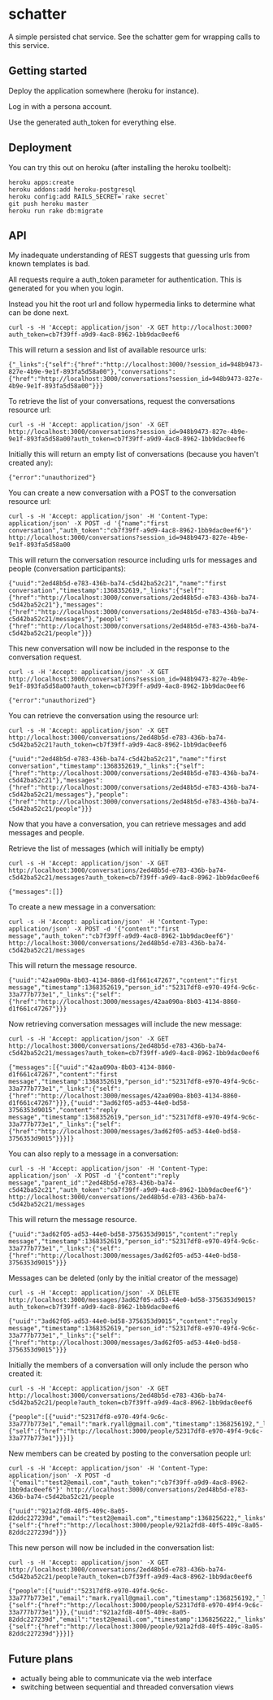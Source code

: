 # schatter

A simple persisted chat service.  See the schatter gem for wrapping calls to this service.

## Getting started

Deploy the application somewhere (heroku for instance).

Log in with a persona account.

Use the generated auth_token for everything else.

## Deployment

You can try this out on heroku (after installing the heroku toolbelt):

    heroku apps:create
    heroku addons:add heroku-postgresql
    heroku config:add RAILS_SECRET=`rake secret`
    git push heroku master
    heroku run rake db:migrate

## API

My inadequate understanding of REST suggests that guessing urls from known templates is bad.

All requests require a auth_token parameter for authentication.  This is generated for you when you login.

Instead you hit the root url and follow hypermedia links to determine what can be done next.

    curl -s -H 'Accept: application/json' -X GET http://localhost:3000?auth_token=cb7f39ff-a9d9-4ac8-8962-1bb9dac0eef6

This will return a session and list of available resource urls:

    {"_links":{"self":{"href":"http://localhost:3000/?session_id=948b9473-827e-4b9e-9e1f-893fa5d58a00"},"conversations":{"href":"http://localhost:3000/conversations?session_id=948b9473-827e-4b9e-9e1f-893fa5d58a00"}}}

To retrieve the list of your conversations, request the conversations resource url:

    curl -s -H 'Accept: application/json' -X GET http://localhost:3000/conversations?session_id=948b9473-827e-4b9e-9e1f-893fa5d58a00?auth_token=cb7f39ff-a9d9-4ac8-8962-1bb9dac0eef6

Initially this will return an empty list of conversations (because you haven't created any):

    {"error":"unauthorized"}

You can create a new conversation with a POST to the conversation resource url:

    curl -s -H 'Accept: application/json' -H 'Content-Type: application/json' -X POST -d '{"name":"first conversation","auth_token":"cb7f39ff-a9d9-4ac8-8962-1bb9dac0eef6"}' http://localhost:3000/conversations?session_id=948b9473-827e-4b9e-9e1f-893fa5d58a00

This will return the conversation resource including urls for messages and people (conversation participants):

    {"uuid":"2ed48b5d-e783-436b-ba74-c5d42ba52c21","name":"first conversation","timestamp":1368352619,"_links":{"self":{"href":"http://localhost:3000/conversations/2ed48b5d-e783-436b-ba74-c5d42ba52c21"},"messages":{"href":"http://localhost:3000/conversations/2ed48b5d-e783-436b-ba74-c5d42ba52c21/messages"},"people":{"href":"http://localhost:3000/conversations/2ed48b5d-e783-436b-ba74-c5d42ba52c21/people"}}}

This new conversation will now be included in the response to the conversation request.

    curl -s -H 'Accept: application/json' -X GET http://localhost:3000/conversations?session_id=948b9473-827e-4b9e-9e1f-893fa5d58a00?auth_token=cb7f39ff-a9d9-4ac8-8962-1bb9dac0eef6

    {"error":"unauthorized"}

You can retrieve the conversation using the resource url:

    curl -s -H 'Accept: application/json' -X GET http://localhost:3000/conversations/2ed48b5d-e783-436b-ba74-c5d42ba52c21?auth_token=cb7f39ff-a9d9-4ac8-8962-1bb9dac0eef6

    {"uuid":"2ed48b5d-e783-436b-ba74-c5d42ba52c21","name":"first conversation","timestamp":1368352619,"_links":{"self":{"href":"http://localhost:3000/conversations/2ed48b5d-e783-436b-ba74-c5d42ba52c21"},"messages":{"href":"http://localhost:3000/conversations/2ed48b5d-e783-436b-ba74-c5d42ba52c21/messages"},"people":{"href":"http://localhost:3000/conversations/2ed48b5d-e783-436b-ba74-c5d42ba52c21/people"}}}

Now that you have a conversation, you can retrieve messages and add messages and people.

Retrieve the list of messages (which will initially be empty)

    curl -s -H 'Accept: application/json' -X GET http://localhost:3000/conversations/2ed48b5d-e783-436b-ba74-c5d42ba52c21/messages?auth_token=cb7f39ff-a9d9-4ac8-8962-1bb9dac0eef6

    {"messages":[]}

To create a new message in a conversation:

    curl -s -H 'Accept: application/json' -H 'Content-Type: application/json' -X POST -d '{"content":"first message","auth_token":"cb7f39ff-a9d9-4ac8-8962-1bb9dac0eef6"}' http://localhost:3000/conversations/2ed48b5d-e783-436b-ba74-c5d42ba52c21/messages

This will return the message resource.

    {"uuid":"42aa090a-8b03-4134-8860-d1f661c47267","content":"first message","timestamp":1368352619,"person_id":"52317df8-e970-49f4-9c6c-33a777b773e1","_links":{"self":{"href":"http://localhost:3000/messages/42aa090a-8b03-4134-8860-d1f661c47267"}}}

Now retrieving conversation messages will include the new message:

    curl -s -H 'Accept: application/json' -X GET http://localhost:3000/conversations/2ed48b5d-e783-436b-ba74-c5d42ba52c21/messages?auth_token=cb7f39ff-a9d9-4ac8-8962-1bb9dac0eef6

    {"messages":[{"uuid":"42aa090a-8b03-4134-8860-d1f661c47267","content":"first message","timestamp":1368352619,"person_id":"52317df8-e970-49f4-9c6c-33a777b773e1","_links":{"self":{"href":"http://localhost:3000/messages/42aa090a-8b03-4134-8860-d1f661c47267"}}},{"uuid":"3ad62f05-ad53-44e0-bd58-3756353d9015","content":"reply message","timestamp":1368352619,"person_id":"52317df8-e970-49f4-9c6c-33a777b773e1","_links":{"self":{"href":"http://localhost:3000/messages/3ad62f05-ad53-44e0-bd58-3756353d9015"}}}]}

You can also reply to a message in a conversation:

    curl -s -H 'Accept: application/json' -H 'Content-Type: application/json' -X POST -d '{"content":"reply message","parent_id":"2ed48b5d-e783-436b-ba74-c5d42ba52c21","auth_token":"cb7f39ff-a9d9-4ac8-8962-1bb9dac0eef6"}' http://localhost:3000/conversations/2ed48b5d-e783-436b-ba74-c5d42ba52c21/messages

This will return the message resource.

    {"uuid":"3ad62f05-ad53-44e0-bd58-3756353d9015","content":"reply message","timestamp":1368352619,"person_id":"52317df8-e970-49f4-9c6c-33a777b773e1","_links":{"self":{"href":"http://localhost:3000/messages/3ad62f05-ad53-44e0-bd58-3756353d9015"}}}

Messages can be deleted (only by the initial creator of the message)

    curl -s -H 'Accept: application/json' -X DELETE http://localhost:3000/messages/3ad62f05-ad53-44e0-bd58-3756353d9015?auth_token=cb7f39ff-a9d9-4ac8-8962-1bb9dac0eef6

    {"uuid":"3ad62f05-ad53-44e0-bd58-3756353d9015","content":"reply message","timestamp":1368352619,"person_id":"52317df8-e970-49f4-9c6c-33a777b773e1","_links":{"self":{"href":"http://localhost:3000/messages/3ad62f05-ad53-44e0-bd58-3756353d9015"}}}

Initially the members of a conversation will only include the person who created it:

    curl -s -H 'Accept: application/json' -X GET http://localhost:3000/conversations/2ed48b5d-e783-436b-ba74-c5d42ba52c21/people?auth_token=cb7f39ff-a9d9-4ac8-8962-1bb9dac0eef6

    {"people":[{"uuid":"52317df8-e970-49f4-9c6c-33a777b773e1","email":"mark.ryall@gmail.com","timestamp":1368256192,"_links":{"self":{"href":"http://localhost:3000/people/52317df8-e970-49f4-9c6c-33a777b773e1"}}}]}

New members can be created by posting to the conversation people url:

    curl -s -H 'Accept: application/json' -H 'Content-Type: application/json' -X POST -d '{"email":"test2@email.com","auth_token":"cb7f39ff-a9d9-4ac8-8962-1bb9dac0eef6"}' http://localhost:3000/conversations/2ed48b5d-e783-436b-ba74-c5d42ba52c21/people

    {"uuid":"921a2fd8-40f5-409c-8a05-82ddc227239d","email":"test2@email.com","timestamp":1368256222,"_links":{"self":{"href":"http://localhost:3000/people/921a2fd8-40f5-409c-8a05-82ddc227239d"}}}

This new person will now be included in the conversation list:

    curl -s -H 'Accept: application/json' -X GET http://localhost:3000/conversations/2ed48b5d-e783-436b-ba74-c5d42ba52c21/people?auth_token=cb7f39ff-a9d9-4ac8-8962-1bb9dac0eef6

    {"people":[{"uuid":"52317df8-e970-49f4-9c6c-33a777b773e1","email":"mark.ryall@gmail.com","timestamp":1368256192,"_links":{"self":{"href":"http://localhost:3000/people/52317df8-e970-49f4-9c6c-33a777b773e1"}}},{"uuid":"921a2fd8-40f5-409c-8a05-82ddc227239d","email":"test2@email.com","timestamp":1368256222,"_links":{"self":{"href":"http://localhost:3000/people/921a2fd8-40f5-409c-8a05-82ddc227239d"}}}]}

## Future plans

* actually being able to communicate via the web interface
* switching between sequential and threaded conversation views
